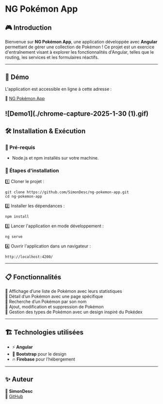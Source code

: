 # NG Pokémon App

## 🎮 Introduction

Bienvenue sur **NG Pokémon App**, une application développée avec **Angular** permettant de gérer une collection de Pokémon !
Ce projet est un exercice d'entraînement visant à explorer les fonctionnalités d'Angular, telles que le routing, les services et les formulaires réactifs.

---

## 🌟 Démo

L'application est accessible en ligne à cette adresse :

🔗 [NG Pokémon App](https://ng-pokemon-app-38239.web.app/)

![Demo1](./chrome-capture-2025-1-30 (1).gif)
---

## 🛠️ Installation & Exécution

### 📌 Pré-requis

- Node.js et npm installés sur votre machine.

### 🚀 Étapes d'installation

1️⃣ Cloner le projet :

```shell
git clone https://github.com/SimonDesc/ng-pokemon-app.git
cd ng-pokemon-app
```

2️⃣ Installer les dépendances :

```shell
npm install
```

3️⃣ Lancer l'application en mode développement :

```shell
ng serve
```

4️⃣ Ouvrir l'application dans un navigateur :

```
http://localhost:4200/
```

---

## 📋 Fonctionnalités

🔹 Affichage d’une liste de Pokémon avec leurs statistiques  
🔹 Détail d’un Pokémon avec une page spécifique  
🔹 Recherche d’un Pokémon par son nom  
🔹 Ajout, modification et suppression de Pokémon  
🔹 Gestion des types de Pokémon avec un design inspiré du Pokédex  

---

## 🏗️ Technologies utilisées

- ⚡ **Angular**
- 🎨 **Bootstrap** pour le design
- 🔥 **Firebase** pour l’hébergement

---

## ✨ Auteur

👤 **SimonDesc**  
📌 [GitHub](https://github.com/SimonDesc)
